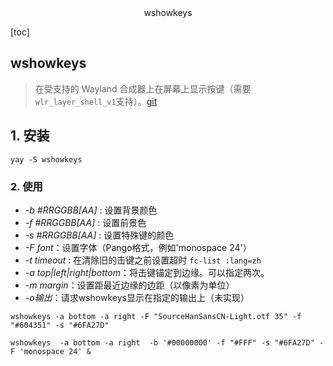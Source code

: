 <center>wshowkeys</center>





[toc]





## wshowkeys

> 在受支持的 Wayland 合成器上在屏幕上显示按键（需要 `wlr_layer_shell_v1`支持）。[git](https://git.sr.ht/~sircmpwn/wshowkeys)





## 1. 安装

```shell
yay -S wshowkeys
```





### 2. 使用

- *-b #RRGGBB[AA]* : 设置背景颜色
- *-f #RRGGBB[AA]* : 设置前景色
- *-s #RRGGBB[AA]* : 设置特殊键的颜色
- *-F font*：设置字体（Pango格式，例如'monospace 24'）
- *-t timeout* : 在清除旧的击键之前设置超时 `fc-list :lang=zh`
- *-a top|left|right|bottom*：将击键锚定到边缘。可以指定两次。
- *-m margin*：设置距最近边缘的边距（以像素为单位）
- *-o输出*：请求wshowkeys显示在指定的输出上（未实现）

```shell
wshowkeys -a bottom -a right -F "SourceHanSansCN-Light.otf 35" -f "#604351" -s "#6FA27D"

wshowkeys  -a bottom -a right  -b '#00000000' -f "#FFF" -s "#6FA27D" -F 'monospace 24' & 
```





